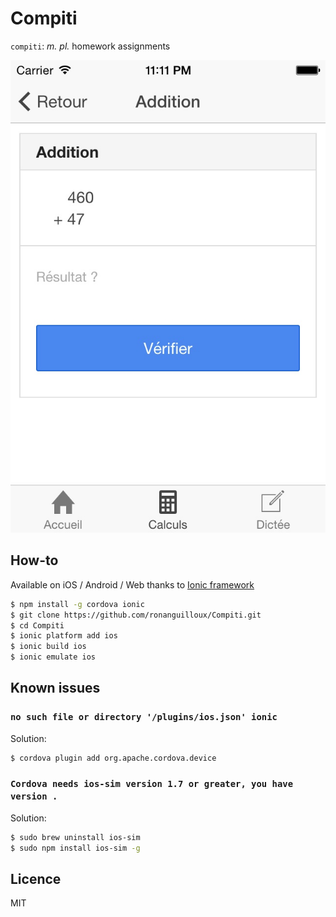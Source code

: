 # Compiti

`compiti`: _m._ _pl._ homework assignments 

![Screnshot](screenshot.jpg)

## How-to

Available on iOS / Android / Web thanks to [Ionic framework](http://ionicframework.com/)

```bash
$ npm install -g cordova ionic
$ git clone https://github.com/ronanguilloux/Compiti.git
$ cd Compiti
$ ionic platform add ios
$ ionic build ios
$ ionic emulate ios
```

## Known issues

### `no such file or directory '/plugins/ios.json' ionic`

Solution:

```bash
$ cordova plugin add org.apache.cordova.device
```

### `Cordova needs ios-sim version 1.7 or greater, you have version .`

Solution:

```bash
$ sudo brew uninstall ios-sim
$ sudo npm install ios-sim -g
```


## Licence

MIT
